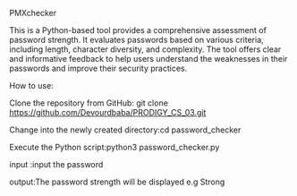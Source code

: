 PMXchecker

 This is a Python-based tool provides a comprehensive assessment of password strength. It evaluates passwords based on various criteria, including length, character diversity, and complexity. The tool offers clear and informative feedback to help users understand the weaknesses in their passwords and improve their security practices.


How to use:


Clone the repository from GitHub: git clone https://github.com/Devourdbaba/PRODIGY_CS_03.git

Change into the newly created directory:cd password_checker

Execute the Python script:python3 password_checker.py

input :input the password 

output:The password strength will be displayed e.g Strong
